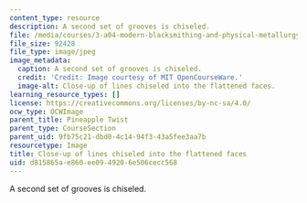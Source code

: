 ```yaml
---
content_type: resource
description: A second set of grooves is chiseled.
file: /media/courses/3-a04-modern-blacksmithing-and-physical-metallurgy-fall-2008/d815865ae860ee0949206e506cecc568_109.jpg
file_size: 92428
file_type: image/jpeg
image_metadata:
  caption: A second set of grooves is chiseled.
  credit: 'Credit: Image courtesy of MIT OpenCourseWare.'
  image-alt: Close-up of lines chiseled into the flattened faces.
learning_resource_types: []
license: https://creativecommons.org/licenses/by-nc-sa/4.0/
ocw_type: OCWImage
parent_title: Pineapple Twist
parent_type: CourseSection
parent_uid: 9fb75c21-dbd0-4c14-94f3-43a5fee3aa7b
resourcetype: Image
title: Close-up of lines chiseled into the flattened faces
uid: d815865a-e860-ee09-4920-6e506cecc568
---
```

A second set of grooves is chiseled.